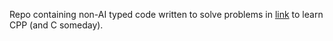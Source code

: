 Repo containing non-AI typed code written to solve problems in [link](https://www.geeksforgeeks.org/cpp/cpp-exercises/) to learn CPP (and C someday).
